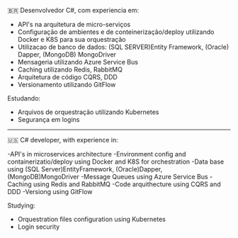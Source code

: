 🇧🇷 Desenvolvedor C#, com experiencia em:

- API's na arquitetura de micro-serviços
- Configuração de ambientes e de conteinerização/deploy utilizando Docker e K8S para sua orquestração
- Utilizacao de banco de dados: (SQL SERVER)Entity Framework, (Oracle) Dapper, (MongoDB) MongoDriver
- Mensageria utilizando Azure Service Bus
- Caching utilizando Redis, RabbitMQ
- Arquitetura de código CQRS, DDD
- Versionamento utilizando GitFlow

Estudando:

- Arquivos de orquestração utilizando Kubernetes
- Segurança em logins

---

🇺🇸 C# developer, with experience in:

-API's in microservices architecture
-Environment config and containerizatio/deploy using Docker and K8S for orchestration
-Data base using (SQL Server)EntityFramework, (Oracle)Dapper, (MongoDB)MongoDriver
-Message Queues using Azure Service Bus
-Caching using Redis and RabbitMQ
-Code arquithecture using CQRS and DDD
-Versiong using GitFlow

Studying:

- Orquestration files configuration using Kubernetes
- Login security
